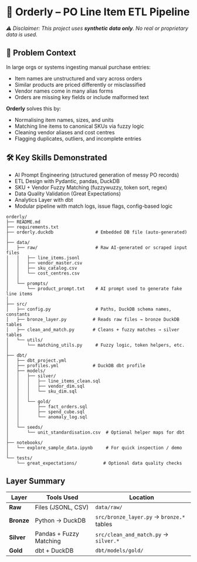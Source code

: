 # 🧾 Orderly – PO Line Item ETL Pipeline


_⚠️ Disclaimer: This project uses **synthetic data only**. No real or proprietary data is used._

## 🎯 Problem Context
In large orgs or systems ingesting manual purchase entries:
- Item names are unstructured and vary across orders
- Similar products are priced differently or misclassified
- Vendor names come in many alias forms
- Orders are missing key fields or include malformed text

**Orderly** solves this by:
- Normalising item names, sizes, and units
- Matching line items to canonical SKUs via fuzzy logic
- Cleaning vendor aliases and cost centres
- Flagging duplicates, outliers, and incomplete entries

## 🛠️ Key Skills Demonstrated

- AI Prompt Engineering (structured generation of messy PO records)
- ETL Design with Pydantic, pandas, DuckDB
- SKU + Vendor Fuzzy Matching (fuzzywuzzy, token sort, regex)
- Data Quality Validation (Great Expectations)
- Analytics Layer with dbt
- Modular pipeline with match logs, issue flags, config-based logic

```
orderly/
├── README.md
├── requirements.txt
├── orderly.duckdb                # Embedded DB file (auto-generated)
│
├── data/
│   ├── raw/                      # Raw AI-generated or scraped input files
│   │   ├── line_items.jsonl
│   │   ├── vendor_master.csv
│   │   ├── sku_catalog.csv
│   │   └── cost_centres.csv
│   │
│   └── prompts/
│       └── product_prompt.txt    # AI prompt used to generate fake line items
│
├── src/
│   ├── config.py                 # Paths, DuckDB schema names, constants
│   ├── bronze_layer.py          # Reads raw files → bronze DuckDB tables
│   ├── clean_and_match.py       # Cleans + fuzzy matches → silver tables
│   └── utils/
│       └── matching_utils.py     # Fuzzy logic, token helpers, etc.
│
├── dbt/
│   ├── dbt_project.yml
│   ├── profiles.yml             # DuckDB dbt profile
│   ├── models/
│   │   ├── silver/
│   │   │   ├── line_items_clean.sql
│   │   │   ├── vendor_dim.sql
│   │   │   └── sku_dim.sql
│   │   │
│   │   └── gold/
│   │       ├── fact_orders.sql
│   │       ├── spend_cube.sql
│   │       └── anomaly_log.sql
│   │
│   └── seeds/
│       └── unit_standardisation.csv  # Optional helper maps for dbt
│
├── notebooks/
│   └── explore_sample_data.ipynb     # For quick inspection / demo
│
└── tests/
    └── great_expectations/          # Optional data quality checks
```

## Layer Summary

| Layer      | Tools Used              | Location                                  |
| ---------- | ----------------------- | ----------------------------------------- |
| **Raw**    | Files (JSONL, CSV)      | `data/raw/`                               |
| **Bronze** | Python → DuckDB         | `src/bronze_layer.py` → `bronze.*` tables |
| **Silver** | Pandas + Fuzzy Matching | `src/clean_and_match.py` → `silver.*`     |
| **Gold**   | dbt + DuckDB            | `dbt/models/gold/`                        |
